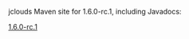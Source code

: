 jclouds Maven site for 1.6.0-rc.1, including Javadocs:

[1.6.0-rc.1](http://demobox.github.com/jclouds-maven-site-1.6.0-rc.1/1.6.0-rc.1/jclouds-multi/)